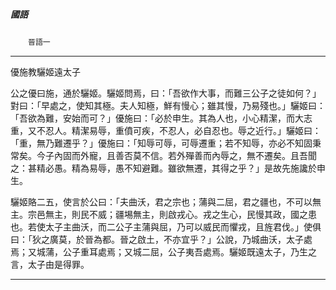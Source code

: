 

##### 國語
　　`晉語一`

* * *

優施教驪姬遠太子

公之優曰施，通於驪姬。驪姬問焉，曰：「吾欲作大事，而難三公子之徒如何？」對曰：「早處之，使知其極。夫人知極，鮮有慢心；雖其慢，乃易殘也。」驪姬曰：「吾欲為難，安始而可？」優施曰：「必於申生。其為人也，小心精潔，而大志重，又不忍人。精潔易辱，重僨可疾，不忍人，必自忍也。辱之近行。」驪姬曰：「重，無乃難遷乎？」優施曰：「知辱可辱，可辱遷重；若不知辱，亦必不知固秉常矣。今子內固而外寵，且善否莫不信。若外殫善而內辱之，無不遷矣。且吾聞之：甚精必愚。精為易辱，愚不知避難。雖欲無遷，其得之乎？」是故先施讒於申生。

驪姬賂二五，使言於公曰：「夫曲沃，君之宗也；蒲與二屈，君之疆也，不可以無主。宗邑無主，則民不威；疆埸無主，則啟戎心。戎之生心，民慢其政，國之患也。若使太子主曲沃，而二公子主蒲與屈，乃可以威民而懼戎，且旌君伐。」使俱曰：「狄之廣莫，於晉為都。晉之啟土，不亦宜乎？」公說，乃城曲沃，太子處焉；又城蒲，公子重耳處焉；又城二屈，公子夷吾處焉。驪姬既遠太子，乃生之言，太子由是得罪。

* * *

